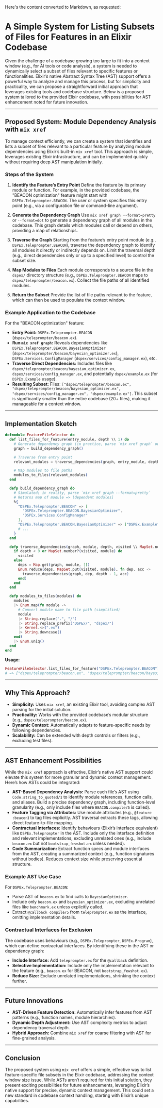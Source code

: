Here's the content converted to Markdown, as requested:

# A Simple System for Listing Subsets of Files for Features in an Elixir Codebase

Given the challenge of a codebase growing too large to fit into a context window (e.g., for AI tools or code analysis), a system is needed to dynamically select a subset of files relevant to specific features or functionalities. Elixir’s native Abstract Syntax Tree (AST) support offers a powerful way to analyze and manage this process, but for simplicity and practicality, we can propose a straightforward initial approach that leverages existing tools and codebase structure. Below is a proposed system tailored to the provided Elixir codebase, with possibilities for AST enhancement noted for future innovation.

---

## Proposed System: Module Dependency Analysis with `mix xref`

To manage context efficiently, we can create a system that identifies and lists a subset of files relevant to a particular feature by analyzing module dependencies using Elixir’s built-in `mix xref` tool. This approach is simple, leverages existing Elixir infrastructure, and can be implemented quickly without requiring deep AST manipulation initially.

### Steps of the System

1.  **Identify the Feature’s Entry Point**
    Define the feature by its primary module or function. For example, in the provided codebase, the "BEACON optimization" feature might start with `DSPEx.Teleprompter.BEACON`. The user or system specifies this entry point (e.g., via a configuration file or command-line argument).

2.  **Generate the Dependency Graph**
    Use `mix xref graph --format=pretty` or `--format=dot` to generate a dependency graph of all modules in the codebase. This graph details which modules call or depend on others, providing a map of relationships.

3.  **Traverse the Graph**
    Starting from the feature’s entry point module (e.g., `DSPEx.Teleprompter.BEACON`), traverse the dependency graph to identify all modules it directly or indirectly depends on. Limit the traversal depth (e.g., direct dependencies only or up to a specified level) to control the subset size.

4.  **Map Modules to Files**
    Each module corresponds to a source file in the `dspex/` directory structure (e.g., `DSPEx.Teleprompter.BEACON` maps to `dspex/teleprompter/beacon.ex`). Collect the file paths of all identified modules.

5.  **Return the Subset**
    Provide the list of file paths relevant to the feature, which can then be used to populate the context window.

### Example Application to the Codebase

For the "BEACON optimization" feature:

* **Entry Point:** `DSPEx.Teleprompter.BEACON` (`dspex/teleprompter/beacon.ex`).
* **Run `mix xref graph`:** Reveals dependencies like `DSPEx.Teleprompter.BEACON.BayesianOptimizer` (`dspex/teleprompter/beacon/bayesian_optimizer.ex`), `DSPEx.Services.ConfigManager` (`dspex/services/config_manager.ex`), etc.
* **Traverse Direct Dependencies:** Includes files like `dspex/teleprompter/beacon/bayesian_optimizer.ex`, `dspex/services/config_manager.ex`, and potentially `dspex/example.ex` (for `DSPEx.Example` usage).
* **Resulting Subset:** Files: `["dspex/teleprompter/beacon.ex", "dspex/teleprompter/beacon/bayesian_optimizer.ex", "dspex/services/config_manager.ex", "dspex/example.ex"]`. This subset is significantly smaller than the entire codebase (20+ files), making it manageable for a context window.

---

## Implementation Sketch

```elixir
defmodule FeatureFileSelector do
  def list_files_for_feature(entry_module, depth \\ 1) do
    # Generate dependency graph (in practice, parse `mix xref graph` output)
    graph = build_dependency_graph()

    # Traverse from entry point
    relevant_modules = traverse_dependencies(graph, entry_module, depth)

    # Map modules to file paths
    modules_to_files(relevant_modules)
  end

  defp build_dependency_graph do
    # Simulated; in reality, parse `mix xref graph --format=pretty`
    # Returns map of module => [dependent modules]
    %{
      "DSPEx.Teleprompter.BEACON" => [
        "DSPEx.Teleprompter.BEACON.BayesianOptimizer",
        "DSPEx.Services.ConfigManager"
      ],
      "DSPEx.Teleprompter.BEACON.BayesianOptimizer" => ["DSPEx.Example"],
      # ...
    }
  end

  defp traverse_dependencies(graph, module, depth, visited \\ MapSet.new()) do
    if depth < 0 or MapSet.member?(visited, module) do
      visited
    else
      deps = Map.get(graph, module, [])
      Enum.reduce(deps, MapSet.put(visited, module), fn dep, acc ->
        traverse_dependencies(graph, dep, depth - 1, acc)
      end)
    end
  end

  defp modules_to_files(modules) do
    modules
    |> Enum.map(fn module ->
      # Convert module name to file path (simplified)
      module
      |> String.replace(".", "/")
      |> String.replace_prefix("DSPEx/", "dspex/")
      |> Kernel.<>(".ex")
      |> String.downcase()
    end)
    |> Enum.uniq()
  end
end
```

**Usage:**

```elixir
FeatureFileSelector.list_files_for_feature("DSPEx.Teleprompter.BEACON")
# => ["dspex/teleprompter/beacon.ex", "dspex/teleprompter/beacon/bayesian_optimizer.ex", ...]
```

---

## Why This Approach?

* **Simplicity:** Uses `mix xref`, an existing Elixir tool, avoiding complex AST parsing for the initial solution.
* **Practicality:** Works with the provided codebase’s modular structure (e.g., `dspex/teleprompter/beacon.ex`).
* **Dynamic Context:** Automatically adapts to feature-specific needs by following dependencies.
* **Scalability:** Can be extended with depth controls or filters (e.g., excluding test files).

---

## AST Enhancement Possibilities

While the `mix xref` approach is effective, Elixir’s native AST support could elevate this system for more granular and dynamic context management. Here’s how ASTs could be integrated:

* **AST-Based Dependency Analysis:** Parse each file’s AST using `Code.string_to_quoted/1` to identify module references, function calls, and aliases. Build a precise dependency graph, including function-level granularity (e.g., only include files where `BEACON.compile/5` is called).
* **Feature Tagging via Attributes:** Use module attributes (e.g., `@feature :beacon`) to tag files explicitly. AST traversal extracts these tags, allowing direct feature-to-file mapping.
* **Contractual Interfaces:** Identify behaviours (Elixir’s interface equivalent) like `DSPEx.Teleprompter` in the AST. Include only the interface definition and relevant implementations, excluding unrelated ones (e.g., include `beacon.ex` but not `bootstrap_fewshot.ex` unless needed).
* **Code Summarization:** Extract function specs and module interfaces from the AST, creating a summarized context (e.g., function signatures without bodies). Reduces context size while preserving essential structure.

### Example AST Use Case

For `DSPEx.Teleprompter.BEACON`:

* Parse AST of `beacon.ex` to find calls to `BayesianOptimizer`.
* Include only `beacon.ex` and `bayesian_optimizer.ex`, excluding unrelated files like `benchmark.ex` unless explicitly called.
* Extract `@callback compile/5` from `teleprompter.ex` as the interface, omitting implementation details.

### Contractual Interfaces for Exclusion

The codebase uses behaviours (e.g., `DSPEx.Teleprompter`, `DSPEx.Program`), which can define contractual interfaces. By identifying these in the AST or dependency graph:

* **Include Interface:** Add `teleprompter.ex` for the `@callback` definition.
* **Selective Implementation:** Include only the implementation relevant to the feature (e.g., `beacon.ex` for BEACON, not `bootstrap_fewshot.ex`).
* **Reduce Size:** Exclude unrelated implementations, shrinking the context further.

---

## Future Innovations

* **AST-Driven Feature Detection:** Automatically infer features from AST patterns (e.g., function names, module hierarchies).
* **Dynamic Depth Adjustment:** Use AST complexity metrics to adjust dependency traversal depth.
* **Hybrid Approach:** Combine `mix xref` for coarse filtering with AST for fine-grained analysis.

---

## Conclusion

The proposed system using `mix xref` offers a simple, effective way to list feature-specific file subsets in the Elixir codebase, addressing the context window size issue. While ASTs aren’t required for this initial solution, they present exciting possibilities for future enhancements, leveraging Elixir’s native support for precise, dynamic context management. This could set a new standard in codebase context handling, starting with Elixir’s unique capabilities.
